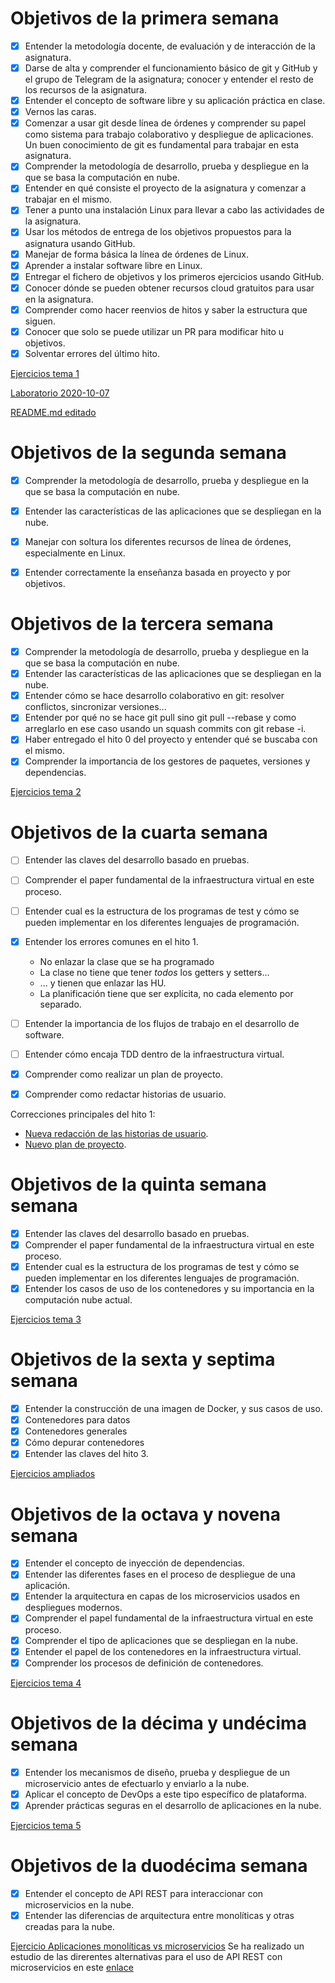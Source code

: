 # Objetivos de la primera semana
- [x] Entender la metodología docente, de evaluación y de interacción de la asignatura.
- [x] Darse de alta y comprender el funcionamiento básico de git y GitHub y el grupo de Telegram de la asignatura; conocer y entender el resto de los recursos de la asignatura.
- [x] Entender el concepto de software libre y su aplicación práctica en clase.
- [x] Vernos las caras.
- [x] Comenzar a usar git desde línea de órdenes y comprender su papel como sistema para trabajo colaborativo y despliegue de aplicaciones. Un buen conocimiento de git es fundamental para trabajar en esta asignatura.
- [x] Comprender la metodología de desarrollo, prueba y despliegue en la que se basa la computación en nube.
- [x] Entender en qué consiste el proyecto de la asignatura y comenzar a trabajar en el mismo.
- [x] Tener a punto una instalación Linux para llevar a cabo las actividades de la asignatura.
- [x] Usar los métodos de entrega de los objetivos propuestos para la asignatura usando GitHub.
- [x] Manejar de forma básica la línea de órdenes de Linux.
- [x] Aprender a instalar software libre en Linux.
- [x] Entregar el fichero de objetivos y los primeros ejercicios usando GitHub.
- [x] Conocer dónde se pueden obtener recursos cloud gratuitos para usar en la asignatura.
- [x] Comprender como hacer reenvios de hitos y saber la estructura que siguen.
- [x] Conocer que solo se puede utilizar un PR para modificar hito u objetivos.
- [x] Solventar errores del último hito.

[Ejercicios tema 1](https://github.com/alvarodelaflor/CC-Ejercicios/blob/main/Tema%201:%20Arquitecturas%20software%20para%20la%20nube/tema1.md)

[Laboratorio 2020-10-07](https://github.com/alvarodelaflor/CC-Ejercicios/blob/main/Laboratorio/2020-10-07.md)

[README.md editado](https://github.com/alvarodelaflor/CoronaAlert/blob/master/README.md)

# Objetivos de la segunda semana
- [x] Comprender la metodología de desarrollo, prueba y despliegue en la que se basa la computación en nube.
- [x] Entender las características de las aplicaciones que se despliegan en la nube.
- [x] Manejar con soltura los diferentes recursos de línea de órdenes, especialmente en Linux.
- [x] Entender correctamente la enseñanza basada en proyecto y por objetivos.

  
# Objetivos de la tercera semana
 - [x] Comprender la metodología de desarrollo, prueba y despliegue en la que se basa la computación en nube.
 - [x] Entender las características de las aplicaciones que se despliegan en la nube.
 - [x] Entender cómo se hace desarrollo colaborativo en git: resolver conflictos, sincronizar versiones...
 - [x] Entender por qué no se hace git pull sino git pull --rebase y como arreglarlo en ese caso usando un squash commits con git rebase -i.
 - [x] Haber entregado el hito 0 del proyecto y entender qué se buscaba con el mismo.
  - [x] Comprender la importancia de los gestores de paquetes, versiones y dependencias.

[Ejercicios tema 2](https://github.com/alvarodelaflor/CC-Ejercicios/blob/main/Tema%202:%20Desarrollo%20basado%20en%20pruebas/tema2.md)

# Objetivos de la cuarta semana
- [ ] Entender las claves del desarrollo basado en pruebas.
- [ ] Comprender el paper fundamental de la infraestructura virtual en este proceso.
- [ ] Entender cual es la estructura de los programas de test y cómo se pueden implementar en los diferentes lenguajes de programación.

- [x] Entender los errores comunes en el hito 1.
  * No enlazar la clase que se ha programado
  * La clase no tiene que tener *todos* los getters y setters...
  * ... y tienen que enlazar las HU.
  * La planificación tiene que ser explícita, no cada elemento por
    separado. 

- [ ] Entender la importancia de los flujos de trabajo en el desarrollo de software.

- [ ] Entender cómo encaja TDD dentro de la infraestructura virtual.
- [x] Comprender como realizar un plan de proyecto.
- [x] Comprender como redactar historias de usuario.


Correcciones principales del hito 1:
- [Nueva redacción de las historias de usuario](https://github.com/alvarodelaflor/CoronaAlert/issues).
- [Nuevo plan de proyecto](https://github.com/alvarodelaflor/CoronaAlert/blob/master/Documentation/project_plan.md).

# Objetivos de la quinta semana semana

- [x] Entender las claves del desarrollo basado en pruebas.
- [x] Comprender el paper fundamental de la infraestructura virtual en este proceso.
- [x] Entender cual es la estructura de los programas de test y cómo se pueden implementar en los diferentes lenguajes de programación.
- [x] Entender los casos de uso de los contenedores y su importancia en la computación nube actual.

[Ejercicios tema 3](https://github.com/alvarodelaflor/CC-Ejercicios/tree/main/Tema%203:%20Contenedores%20y%20c%C3%B3mo%20usarlos)

# Objetivos de la sexta y septima semana

- [x] Entender la construcción de una imagen de Docker, y sus casos de uso.
- [x] Contenedores para datos
- [x] Contenedores generales
- [x] Cómo depurar contenedores
- [x] Entender las claves del hito 3.

[Ejercicios ampliados](https://github.com/alvarodelaflor/CC-Ejercicios/blob/main/Tema%203:%20Contenedores%20y%20c%C3%B3mo%20usarlos/tema3_2.md)

# Objetivos de la octava y novena semana

- [x] Entender el concepto de inyección de dependencias.
- [x] Entender las diferentes fases en el proceso de despliegue de una aplicación.
- [x] Entender la arquitectura en capas de los microservicios usados en despliegues modernos.
- [x] Comprender el papel fundamental de la infraestructura virtual en este proceso.
- [x] Comprender el tipo de aplicaciones que se despliegan en la nube.
- [x] Entender el papel de los contenedores en la infraestructura virtual.
- [x] Comprender los procesos de definición de contenedores.

[Ejercicios tema 4](https://github.com/alvarodelaflor/CC-Ejercicios/blob/main/Tema%204:%20Integraci%C3%B3n%20continua/tema4.md)

# Objetivos de la décima y undécima semana

- [x] Entender los mecanismos de diseño, prueba y despliegue de un microservicio antes de efectuarlo y enviarlo a la nube.
- [x] Aplicar el concepto de DevOps a este tipo específico de plataforma.
- [x] Aprender prácticas seguras en el desarrollo de aplicaciones en la nube.

[Ejercicios tema 5](https://github.com/alvarodelaflor/CC-Ejercicios/blob/main/Tema%205:%20Microservicios/tema5.md)

# Objetivos de la duodécima semana

- [x] Entender el concepto de API REST para interaccionar con microservicios en la nube.
- [x] Entender las diferencias de arquitectura entre monolíticas y otras creadas para la nube.

[Ejercicio Aplicaciones monolíticas vs microservicios](https://github.com/alvarodelaflor/CC-Ejercicios/blob/main/Ejercicios%20Auxiliares/aux1.md)
Se ha realizado un estudio de las direrentes alternativas para el uso de API REST con microservicios en este [enlace](https://github.com/alvarodelaflor/CoronaAlert/#microservice)
